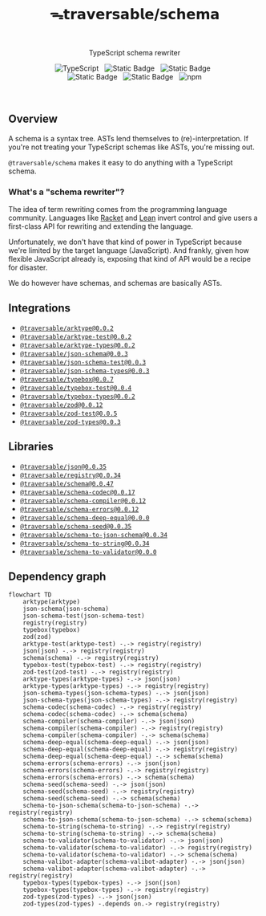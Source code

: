 <br>
<h1 align="center">ᯓ𝘁𝗿𝗮𝘃𝗲𝗿𝘀𝗮𝗯𝗹𝗲/𝘀𝗰𝗵𝗲𝗺𝗮</h1>
<br>

<p align="center">TypeScript schema rewriter</p>

<div align="center">
  <img alt="TypeScript" src="https://img.shields.io/badge/TypeScript-5.5%2B-blue?style=flat-square&logo=TypeScript&logoColor=4a9cf6">
  &nbsp;
  <img alt="Static Badge" src="https://img.shields.io/badge/ESM-supported-2d9574?style=flat-square&logo=JavaScript">
  &nbsp;
  <img alt="Static Badge" src="https://img.shields.io/badge/CJS-supported-2d9574?style=flat-square&logo=Node.JS">
  &nbsp;
</div>

<div align="center">
  <!-- <img alt="npm bundle size (scoped)" src="https://img.shields.io/bundlephobia/minzip/%40traversable/schema?style=flat-square&label=size">
  &nbsp; -->
  <img alt="Static Badge" src="https://img.shields.io/badge/%F0%9F%8C%B2-tree--shakeable-brightgreen?labelColor=white">
  &nbsp;
  <img alt="Static Badge" src="https://img.shields.io/static/v1?label=Hippocratic%20License&message=HL3-FULL&labelColor=5e2751&color=bc8c3d">
  &nbsp;
  <img alt="npm" src="https://img.shields.io/npm/dt/@traversable/registry?style=flat-square">
</div>
<br />

<br />

## Overview

A schema is a syntax tree. ASTs lend themselves to (re)-interpretation. If you're not treating your TypeScript schemas like ASTs, you're missing out.

`@traversable/schema` makes it easy to do anything with a TypeScript schema.

### What's a "schema rewriter"?

The idea of term rewriting comes from the programming language community. Languages like [Racket](https://planet.racket-lang.org/package-source/samsergey/rewrite.plt/1/0/planet-docs/manual/index.html) and [Lean](https://lean-lang.org/doc/reference/latest/The-Simplifier/Rewrite-Rules/) invert control and give users a first-class API for rewriting and extending the language.

Unfortunately, we don't have that kind of power in TypeScript because we're limited by the target language (JavaScript). And frankly, given how flexible JavaScript already is, exposing that kind of API would be a recipe for disaster.

We do however have schemas, and schemas are basically ASTs.

## Integrations

<ul>
  <li><a href="https://github.com/traversable/schema/tree/main/packages/arktype"><code>@traversable/arktype@0.0.2</code></a></li>
  <li><a href="https://github.com/traversable/schema/tree/main/packages/arktype-test"><code>@traversable/arktype-test@0.0.2</code></a></li>
  <li><a href="https://github.com/traversable/schema/tree/main/packages/arktype-types"><code>@traversable/arktype-types@0.0.2</code></a></li>
  <li><a href="https://github.com/traversable/schema/tree/main/packages/json-schema"><code>@traversable/json-schema@0.0.3</code></a></li>
  <li><a href="https://github.com/traversable/schema/tree/main/packages/json-schema-test"><code>@traversable/json-schema-test@0.0.3</code></a></li>
  <li><a href="https://github.com/traversable/schema/tree/main/packages/json-schema-types"><code>@traversable/json-schema-types@0.0.3</code></a></li>
  <li><a href="https://github.com/traversable/schema/tree/main/packages/typebox"><code>@traversable/typebox@0.0.7</code></a></li>
  <li><a href="https://github.com/traversable/schema/tree/main/packages/typebox-test"><code>@traversable/typebox-test@0.0.4</code></a></li>
  <li><a href="https://github.com/traversable/schema/tree/main/packages/typebox-types"><code>@traversable/typebox-types@0.0.2</code></a></li>
  <li><a href="https://github.com/traversable/schema/tree/main/packages/zod"><code>@traversable/zod@0.0.12</code></a></li>
  <li><a href="https://github.com/traversable/schema/tree/main/packages/zod-test"><code>@traversable/zod-test@0.0.5</code></a></li>
  <li><a href="https://github.com/traversable/schema/tree/main/packages/zod-types"><code>@traversable/zod-types@0.0.3</code></a></li>
</ul>

## Libraries

<ul>
  <li><a href="https://github.com/traversable/schema/tree/main/packages/json"><code>@traversable/json@0.0.35</code></a></li>
  <li><a href="https://github.com/traversable/schema/tree/main/packages/registry"><code>@traversable/registry@0.0.34</code></a></li>
  <li><a href="https://github.com/traversable/schema/tree/main/packages/schema"><code>@traversable/schema@0.0.47</code></a></li>
  <li><a href="https://github.com/traversable/schema/tree/main/packages/schema-codec"><code>@traversable/schema-codec@0.0.17</code></a></li>
  <li><a href="https://github.com/traversable/schema/tree/main/packages/schema-compiler"><code>@traversable/schema-compiler@0.0.12</code></a></li>
  <li><a href="https://github.com/traversable/schema/tree/main/packages/schema-errors"><code>@traversable/schema-errors@0.0.12</code></a></li>
  <li><a href="https://github.com/traversable/schema/tree/main/packages/schema-deep-equal"><code>@traversable/schema-deep-equal@0.0.0</code></a></li>
  <li><a href="https://github.com/traversable/schema/tree/main/packages/schema-seed"><code>@traversable/schema-seed@0.0.35</code></a></li>
  <li><a href="https://github.com/traversable/schema/tree/main/packages/schema-to-json-schema"><code>@traversable/schema-to-json-schema@0.0.34</code></a></li>
  <li><a href="https://github.com/traversable/schema/tree/main/packages/schema-to-string"><code>@traversable/schema-to-string@0.0.34</code></a></li>
  <li><a href="https://github.com/traversable/schema/tree/main/packages/schema-to-validator"><code>@traversable/schema-to-validator@0.0.0</code></a></li>
</ul>

## Dependency graph

```mermaid
flowchart TD
    arktype(arktype)
    json-schema(json-schema)
    json-schema-test(json-schema-test)
    registry(registry)
    typebox(typebox)
    zod(zod)
    arktype-test(arktype-test) -.-> registry(registry)
    json(json) -.-> registry(registry)
    schema(schema) -.-> registry(registry)
    typebox-test(typebox-test) -.-> registry(registry)
    zod-test(zod-test) -.-> registry(registry)
    arktype-types(arktype-types) -.-> json(json)
    arktype-types(arktype-types) -.-> registry(registry)
    json-schema-types(json-schema-types) -.-> json(json)
    json-schema-types(json-schema-types) -.-> registry(registry)
    schema-codec(schema-codec) -.-> registry(registry)
    schema-codec(schema-codec) -.-> schema(schema)
    schema-compiler(schema-compiler) -.-> json(json)
    schema-compiler(schema-compiler) -.-> registry(registry)
    schema-compiler(schema-compiler) -.-> schema(schema)
    schema-deep-equal(schema-deep-equal) -.-> json(json)
    schema-deep-equal(schema-deep-equal) -.-> registry(registry)
    schema-deep-equal(schema-deep-equal) -.-> schema(schema)
    schema-errors(schema-errors) -.-> json(json)
    schema-errors(schema-errors) -.-> registry(registry)
    schema-errors(schema-errors) -.-> schema(schema)
    schema-seed(schema-seed) -.-> json(json)
    schema-seed(schema-seed) -.-> registry(registry)
    schema-seed(schema-seed) -.-> schema(schema)
    schema-to-json-schema(schema-to-json-schema) -.-> registry(registry)
    schema-to-json-schema(schema-to-json-schema) -.-> schema(schema)
    schema-to-string(schema-to-string) -.-> registry(registry)
    schema-to-string(schema-to-string) -.-> schema(schema)
    schema-to-validator(schema-to-validator) -.-> json(json)
    schema-to-validator(schema-to-validator) -.-> registry(registry)
    schema-to-validator(schema-to-validator) -.-> schema(schema)
    schema-valibot-adapter(schema-valibot-adapter) -.-> json(json)
    schema-valibot-adapter(schema-valibot-adapter) -.-> registry(registry)
    typebox-types(typebox-types) -.-> json(json)
    typebox-types(typebox-types) -.-> registry(registry)
    zod-types(zod-types) -.-> json(json)
    zod-types(zod-types) -.depends on.-> registry(registry)
```
